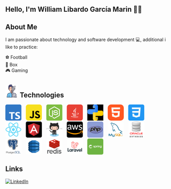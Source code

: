 ## Hello, I'm William Libardo García Marin 👋🏻

## About Me

I am passionate about technology and software development 💻,
additional i like to practice:

⚽️ Football  
🥊 Box  
🎮 Gaming

## <img src="assets/androide.png" width="40" height="40" /> Technologies

<p align="left">
    <img src="assets/typescript.png" alt="Typescript" width="50" height="50" style="margin-right: 10px"/>
    <img src="assets/javascript.png" alt="Javascript" width="50" height="50" style="margin-right: 10px"/>
    <img src="assets/nodejs.png" alt="Nodejs" width="50" height="50" style="margin-right: 10px"/>
    <img src="assets/java.png" alt="Java" width="50" height="50" style="margin-right: 10px"/>
    <img src="assets/python.png" alt="Python" width="50" height="50" style="margin-right: 10px"/>
    <img src="assets/html.png" alt="Html" width="50" height="50" style="margin-right: 10px; border-radius: 10px"/>
    <img src="assets/css.png" alt="Css" width="50" height="50" style="margin-right: 10px; border-radius: 5px"/>
    <img src="assets/react.png" alt="React" width="50" height="50" style="margin-right: 10px; border-radius: 5px"/>
    <img src="assets/angular.png" alt="Angular" width="50" height="50" style="margin-right: 10px; border-radius: 5px"/>
    <img src="assets/git.png" alt="Git" width="50" height="50" style="margin-right: 10px; border-radius: 5px"/>
    <img src="assets/aws.png" alt="Aws" width="50" height="50" style="margin-right: 10px; border-radius: 5px"/>
    <img src="assets/php.png" alt="Php" width="50" height="50" style="margin-right: 10px; border-radius: 5px"/>
    <img src="assets/mysql.png" alt="Mysql" width="50" height="50" style="margin-right: 10px; border-radius: 5px"/>
    <img src="assets/oracle.png" alt="Oracle" width="50" height="50" style="margin-right: 10px; border-radius: 5px"/>
    <img src="assets/postgresql.png" alt="Postgresql" width="50" height="50" style="margin-right: 10px; border-radius: 5px"/>
    <img src="assets/dynamo.png" alt="DynamoDB" width="50" height="50" style="margin-right: 10px; border-radius: 5px"/>
    <img src="assets/redis.png" alt="Redis" width="50" height="50" style="margin-right: 10px; border-radius: 5px"/>
    <img src="assets/laravel.png" alt="Laravel" width="50" height="50" style="margin-right: 10px; border-radius: 5px"/>
    <img src="assets/springboot.png" alt="Springboot" width="50" height="50" style="margin-right: 10px; border-radius: 5px"/>
</p>

## Links

[![LinkedIn](https://img.shields.io/badge/LINKEDIN-@WILLIAMGARCIA-0077B5?style=for-the-badge&logo=linkedin&logoColor=white)](https://www.linkedin.com/in/william-garcia-marin-442a24164)


